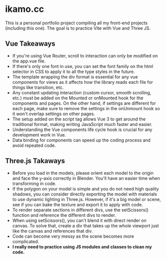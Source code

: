 # ikamo.cc

This is a personal portfolio project compiling all my front-end projects (including this one). The goal is to practice Vite with Vue and Three JS.

## Vue Takeaways

- If you're using Vue Router, scroll to interaction can only be modified on the app.vue file.
- If there's only one font in use, you can set the font family on the html selector in CSS to apply it to all the type styles in the future.
- The template wrapping the div format is essential for any vue components for views as it affects how the library reads each file for things like transition, etc.
- Any constant updating interaction (custom cursor, smooth scrolling, etc.) must be added on the Mounted or onMounted hook for the components and pages. On the other hand, if settings are different for each page, make sure to remove the settings in the onUnmount hook so it won't overlap settings on other pages.
- The setup added on the script tag allows Vue 3 to get around the traditional format, making writing JavaScript much faster and easier.
- Understanding the Vue components life cycle hook is crucial for any development work in Vue.
- Data binding for components can speed up the coding process and avoid repeated code.

## Three.js Takaways

-  Before you load in the models, please orient each model to the origin and face the y-axis correctly in Blender. You'll have an easier time when transforming in code.
- If the polygon on your model is simple and you do not need high quality shadows, you can consider directly exporting the model with materials to use dynamic lighting in Three.js. However, if it's a big model or scene, see if you can bake the texture and export it to apply with code.
- To render separate sections in different divs, use the setScissors() function and reference the different divs to render.
- When using setScissors(), you can't blend it with direct render on canvas. To solve that, create a div that takes up the whole viewport just like the canvas and references that div.
- Code can become very messy as the scene becomes more complicated.
- **I really need to practice using JS modules and classes to clean my code.**
